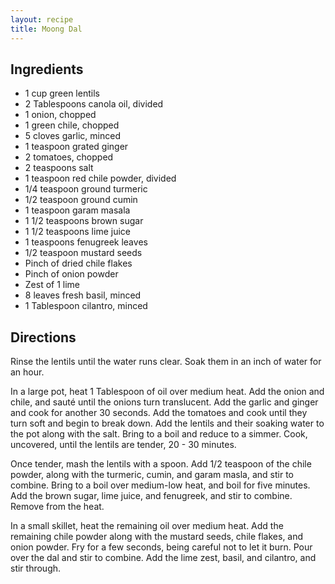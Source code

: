```yaml
---
layout: recipe
title: Moong Dal
---
```


## Ingredients

* 1 cup green lentils
* 2 Tablespoons canola oil, divided
* 1 onion, chopped
* 1 green chile, chopped
* 5 cloves garlic, minced
* 1 teaspoon grated ginger
* 2 tomatoes, chopped
* 2 teaspoons salt
* 1 teaspoon red chile powder, divided
* 1/4 teaspoon ground turmeric
* 1/2 teaspoon ground cumin
* 1 teaspoon garam masala
* 1 1/2 teaspoons brown sugar
* 1 1/2 teaspoons lime juice
* 1 teaspoons fenugreek leaves
* 1/2 teaspoon mustard seeds
* Pinch of dried chile flakes
* Pinch of onion powder
* Zest of 1 lime
* 8 leaves fresh basil, minced
* 1 Tablespoon cilantro, minced

## Directions

Rinse the lentils until the water runs clear. Soak them in an inch of
water for an hour.

In a large pot, heat 1 Tablespoon of oil over medium heat. Add the onion
and chile, and sauté until the onions turn translucent. Add the garlic
and ginger and cook for another 30 seconds. Add the tomatoes and cook
until they turn soft and begin to break down. Add the lentils and their
soaking water to the pot along with the salt. Bring to a boil and reduce
to a simmer. Cook, uncovered, until the lentils are tender, 20 - 30
minutes.

Once tender, mash the lentils with a spoon. Add 1/2 teaspoon of the
chile powder, along with the turmeric, cumin, and garam masla, and stir
to combine. Bring to a boil over medium-low heat, and boil for five
minutes. Add the brown sugar, lime juice, and fenugreek, and stir to
combine. Remove from the heat.

In a small skillet, heat the remaining oil over medium heat. Add the
remaining chile powder along with the mustard seeds, chile flakes, and
onion powder. Fry for a few seconds, being careful not to let it burn.
Pour over the dal and stir to combine. Add the lime zest, basil, and
cilantro, and stir through.
